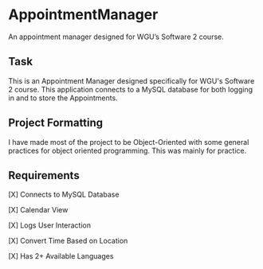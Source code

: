 # AppointmentManager
An appointment manager designed for WGU’s Software 2 course.

## Task
This is an Appointment Manager designed specifically for WGU's Software 2 course. This application connects to a MySQL database for both logging in and to store the Appointments.

## Project Formatting
I have made most of the project to be Object-Oriented with some general practices for object oriented programming. This was mainly for practice.

## Requirements
[X] Connects to MySQL Database

[X] Calendar View

[X] Logs User Interaction

[X] Convert Time Based on Location

[X] Has 2+ Available Languages
